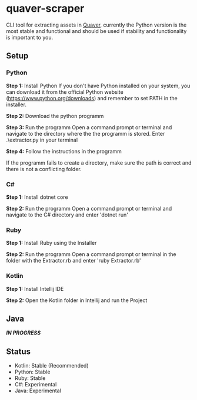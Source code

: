 # quaver-scraper
CLI tool for extracting assets in [Quaver](quavergame.com), currently the Python version is the most stable and functional and should be used if stability and functionality is important to you.

## Setup

### Python
**Step 1:** Install Python
If you don't have Python installed on your system, you can download it from the official Python website (https://www.python.org/downloads) and remember to set PATH in the installer.

**Step 2:** Download the python programm

**Step 3:** Run the programm
Open a command prompt or terminal and navigate to the directory where the the programm is stored.
Enter .\extractor.py in your terminal

**Step 4:** Follow the instructions in the programm

If the programm fails to create a directory, make sure the path is correct and there is not a conflicting folder.

### C#
**Step 1:** Install dotnet core

**Step 2:** Run the programm
Open a command prompt or terminal and navigate to the C# directory and enter 'dotnet run'

### Ruby
**Step 1:** Install Ruby using the Installer

**Step 2:** Run the programm
Open a command prompt or terminal in the folder with the Extractor.rb and enter 'ruby Extractor.rb'

### Kotlin
**Step 1:** Install Intellij IDE

**Step 2:** Open the Kotlin folder in Intellij and run the Project

## Java
***IN PROGRESS***

## Status
+ Kotlin: Stable (Recommended)
+ Python: Stable
+ Ruby: Stable 
+ C#: Experimental
+ Java: Experimental